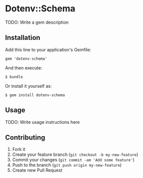 # Dotenv::Schema

TODO: Write a gem description

## Installation

Add this line to your application's Gemfile:

    gem 'dotenv-schema'

And then execute:

    $ bundle

Or install it yourself as:

    $ gem install dotenv-schema

## Usage

TODO: Write usage instructions here

## Contributing

1. Fork it
2. Create your feature branch (`git checkout -b my-new-feature`)
3. Commit your changes (`git commit -am 'Add some feature'`)
4. Push to the branch (`git push origin my-new-feature`)
5. Create new Pull Request
